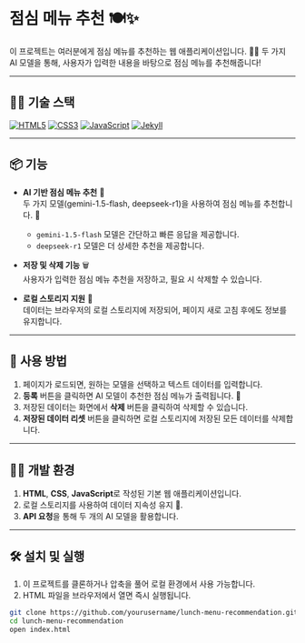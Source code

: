 # 점심 메뉴 추천 🍽️✨

이 프로젝트는 여러분에게 점심 메뉴를 추천하는 웹 애플리케이션입니다. 🤖💬 두 가지 AI 모델을 통해, 사용자가 입력한 내용을 바탕으로 점심 메뉴를 추천해줍니다!

---

## 🧑‍💻 기술 스택

[![HTML5](https://img.shields.io/badge/HTML5-%23E34F26.svg?style=for-the-badge&logo=html5&logoColor=white)](https://developer.mozilla.org/en-US/docs/Web/HTML)
[![CSS3](https://img.shields.io/badge/CSS3-%231572B6.svg?style=for-the-badge&logo=css3&logoColor=white)](https://developer.mozilla.org/en-US/docs/Web/CSS)
[![JavaScript](https://img.shields.io/badge/JavaScript-%23F7DF1E.svg?style=for-the-badge&logo=javascript&logoColor=black)](https://developer.mozilla.org/en-US/docs/Web/JavaScript)
[![Jekyll](https://img.shields.io/badge/Jekyll-%23D8B200.svg?style=for-the-badge&logo=jekyll&logoColor=white)](https://jekyllrb.com/)

---

## 📦 기능

- **AI 기반 점심 메뉴 추천** 🍴  
  두 가지 모델(gemini-1.5-flash, deepseek-r1)을 사용하여 점심 메뉴를 추천합니다. 🤖  
  - `gemini-1.5-flash` 모델은 간단하고 빠른 응답을 제공합니다.
  - `deepseek-r1` 모델은 더 상세한 추천을 제공합니다.

- **저장 및 삭제 기능** 🗑️  
  사용자가 입력한 점심 메뉴 추천을 저장하고, 필요 시 삭제할 수 있습니다.

- **로컬 스토리지 지원** 💾  
  데이터는 브라우저의 로컬 스토리지에 저장되어, 페이지 새로 고침 후에도 정보를 유지합니다.

---

## 🚀 사용 방법

1. 페이지가 로드되면, 원하는 모델을 선택하고 텍스트 데이터를 입력합니다.
2. **등록** 버튼을 클릭하면 AI 모델이 추천한 점심 메뉴가 출력됩니다. 🤩
3. 저장된 데이터는 화면에서 **삭제** 버튼을 클릭하여 삭제할 수 있습니다.
4. **저장된 데이터 리셋** 버튼을 클릭하면 로컬 스토리지에 저장된 모든 데이터를 삭제합니다.

---

## 🧑‍🔧 개발 환경

1. **HTML**, **CSS**, **JavaScript**로 작성된 기본 웹 애플리케이션입니다.
2. 로컬 스토리지를 사용하여 데이터 지속성 유지 💾.
3. **API 요청**을 통해 두 개의 AI 모델을 활용합니다.

---

## 🛠️ 설치 및 실행

1. 이 프로젝트를 클론하거나 압축을 풀어 로컬 환경에서 사용 가능합니다.
2. HTML 파일을 브라우저에서 열면 즉시 실행됩니다.

```bash
git clone https://github.com/yourusername/lunch-menu-recommendation.git
cd lunch-menu-recommendation
open index.html
